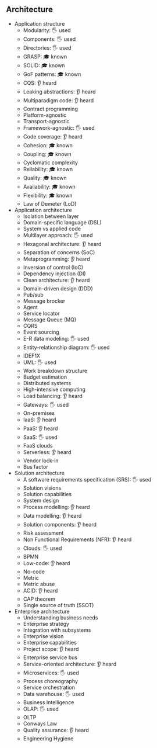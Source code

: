 ## Architecture

- Application structure
  - Modularity: 🖐️ used
  - Components: 🖐️ used
  - Directories: 🖐️ used
  - GRASP: 🎓 known
  - SOLID: 🎓 known
  - GoF patterns: 🎓 known
  - CQS: 👂 heard
  - Leaking abstractions: 👂 heard
  - Multiparadigm code: 👂 heard
  - Contract programming
  - Platform-agnostic
  - Transport-agnostic
  - Framework-agnostic: 🖐️ used
  - Code coverage: 👂 heard
  - Cohesion: 🎓 known
  - Coupling: 🎓 known
  - Cyclomatic complexity
  - Reliability: 🎓 known
  - Quality: 🎓 known
  - Availability: 🎓 known
  - Flexibility: 🎓 known
  - Law of Demeter (LoD)
- Application architecture
  - Isolation between layer
  - Domain-specific language (DSL)
  - System vs applied code
  - Multilayer approach: 🖐️ used
  - Hexagonal architecture: 👂 heard
  - Separation of concerns (SoC)
  - Metaprogramming: 👂 heard
  - Inversion of control (IoC)
  - Dependency injection (DI)
  - Clean architecture: 👂 heard
  - Domain-driven design (DDD)
  - Pub/sub
  - Message brocker
  - Agent
  - Service locator
  - Message Queue (MQ)
  - CQRS
  - Event sourcing
  - E-R data modeling: 🖐️ used
  - Entity-relationship diagram: 🖐️ used
  - IDEF1X
  - UML: 🖐️ used
  - Work breakdown structure
  - Budget estimation
  - Distributed systems
  - High-intensive computing
  - Load balancing: 👂 heard
  - Gateways: 🖐️ used
  - On-premises
  - IaaS: 👂 heard
  - PaaS: 👂 heard
  - SaaS: 🖐️ used
  - FaaS clouds
  - Serverless: 👂 heard
  - Vendor lock-in
  - Bus factor
- Solution architecture
  - A software requirements specification (SRS): 🖐️ used
  - Solution visions
  - Solution capabilities
  - System design
  - Process modelling: 👂 heard
  - Data modelling: 👂 heard
  - Solution components: 👂 heard
  - Risk assessment
  - Non Functional Requirements (NFR): 👂 heard
  - Clouds: 🖐️ used
  - BPMN
  - Low-code: 👂 heard
  - No-code
  - Metric
  - Metric abuse
  - ACID: 👂 heard
  - CAP theorem
  - Single source of truth (SSOT)
- Enterprise architecture
  - Understanding business needs
  - Enterprise strategy
  - Integration with subsystems
  - Enterprise vision
  - Enterprise capabilities
  - Project scope: 👂 heard
  - Enterprise service bus
  - Service-oriented architecture: 👂 heard
  - Microservices: 🖐️ used
  - Process choreography
  - Service orchestration
  - Data warehouse: 🖐️ used
  - Business Intelligence
  - OLAP: 🖐️ used
  - OLTP
  - Conways Law
  - Quality assurance: 👂 heard
  - Engineering Hygiene
